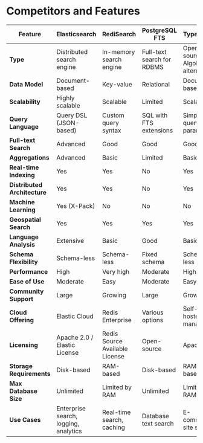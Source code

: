# Competitors and Features

| Feature               | Elasticsearch | RediSearch | PostgreSQL FTS | TypeSense | MeiliSearch |
|-----------------------|---------------|------------|----------------|-----------|-------------|
| **Type**              | Distributed search engine | In-memory search engine | Full-text search for RDBMS | Open-source Algolia alternative | Open-source Algolia alternative |
| **Data Model**        | Document-based | Key-value | Relational | Document-based | Document-based |
| **Scalability**       | Highly scalable | Scalable | Limited | Scalable | Limited |
| **Query Language**    | Query DSL (JSON-based) | Custom query syntax | SQL with FTS extensions | Simple query params | Simple query params |
| **Full-text Search**  | Advanced | Good | Good | Good | Good |
| **Aggregations**      | Advanced | Basic | Limited | Basic | Limited |
| **Real-time Indexing**| Yes | Yes | No | Yes | Yes |
| **Distributed Architecture** | Yes | Yes | No | Yes | No |
| **Machine Learning**  | Yes (X-Pack) | No | No | No | No |
| **Geospatial Search** | Yes | Yes | Yes | Yes | No |
| **Language Analysis** | Extensive | Basic | Good | Basic | Good |
| **Schema Flexibility**| Schema-less | Schema-less | Fixed schema | Schema-less | Schema-less |
| **Performance**       | High | Very high | Moderate | High | High |
| **Ease of Use**       | Moderate | Easy | Moderate | Easy | Very easy |
| **Community Support** | Large | Growing | Large | Growing | Growing |
| **Cloud Offering**    | Elastic Cloud | Redis Enterprise | Various options | Self-hosted or managed | Self-hosted |
| **Licensing**         | Apache 2.0 / Elastic License | Redis Source Available License | Open-source | Apache 2.0 | MIT |
| **Storage Requirements** | Disk-based | RAM-based | Disk-based | RAM-based | Disk-based |
| **Max Database Size** | Unlimited | Limited by RAM | Unlimited | Limited by RAM | 100 GiB per instance |
| **Use Cases**         | Enterprise search, logging, analytics | Real-time search, caching | Database text search | E-commerce, site search | E-commerce, site search |